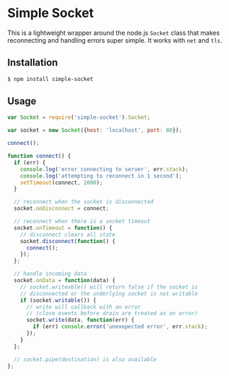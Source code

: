 # Simple Socket

This is a lightweight wrapper around the node.js `Socket` class that makes reconnecting and handling errors super simple. It works with `net` and `tls`.

## Installation

```bash
$ npm install simple-socket
```

## Usage

```js
var Socket = require('simple-socket').Socket;

var socket = new Socket({host: 'localhost', port: 80});

connect();

function connect() {
  if (err) {
    console.log('error connecting to server', err.stack);
    console.log('attempting to reconnect in 1 second');
    setTimeout(connect, 1000);
  }

  // reconnect when the socket is disconnected
  socket.onDisconnect = connect;

  // reconnect when there is a socket timeout
  socket.onTimeout = function() {
    // disconnect clears all state
    socket.disconnect(function() {
      connect();
    });
  };

  // handle incoming data
  socket.onData = function(data) {
    // socket.writeable() will return false if the socket is 
    // disconnected or the underlying socket is not writable
    if (socket.writable()) {
      // write will callback with an error 
      // (close events before drain are treated as an error)
      socket.write(data, function(err) {
        if (err) console.error('unexepected error', err.stack);
      });
    }
  };

  // socket.pipe(destination) is also available
};

```
